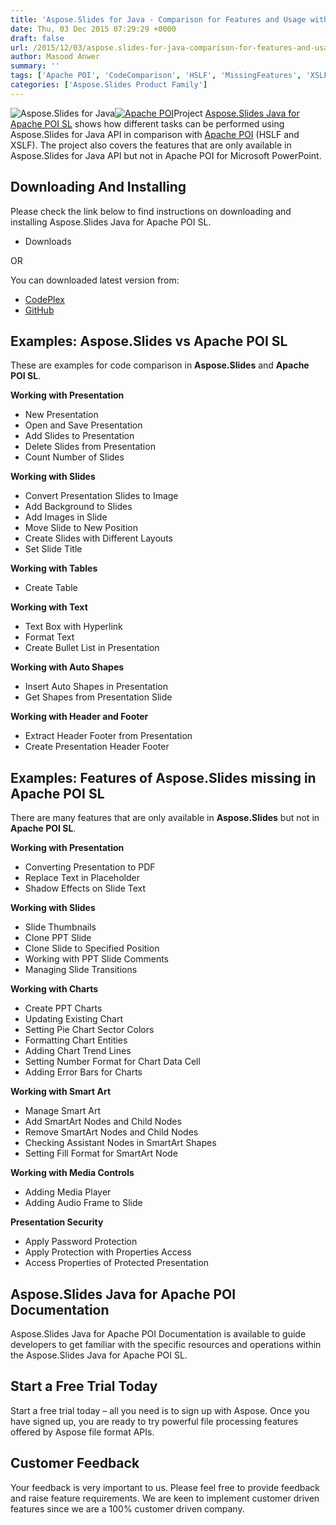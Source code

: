 ```yaml
---
title: 'Aspose.Slides for Java - Comparison for Features and Usage with Apache POI (HSLF and XSLF)'
date: Thu, 03 Dec 2015 07:29:29 +0000
draft: false
url: /2015/12/03/aspose.slides-for-java-comparison-for-features-and-usage-with-apache-poi-hslf-and-xslf/
author: Masood Anwer
summary: ''
tags: ['Apache POI', 'CodeComparison', 'HSLF', 'MissingFeatures', 'XSLF']
categories: ['Aspose.Slides Product Family']
---
```


![](https://blog.aspose.com/wp-content/uploads/sites/2/2015/12/aspose_slides-for-java1.png "Aspose.Slides for Java")[![][1]](http://poi.apache.org/)Project [Aspose.Slides Java for Apache POI SL][2] shows how different tasks can be performed using Aspose.Slides for Java API in comparison with [Apache POI][3] (HSLF and XSLF). The project also covers the features that are only available in Aspose.Slides for Java API but not in Apache POI for Microsoft PowerPoint.

## Downloading And Installing

Please check the link below to find instructions on downloading and installing Aspose.Slides Java for Apache POI SL.

*   Downloads

OR  
  
You can downloaded latest version from:

*   [CodePlex][4]
*   [GitHub][5]

## Examples: Aspose.Slides vs Apache POI SL

These are examples for code comparison in **Aspose.Slides** and **Apache POI SL**.

**Working with Presentation**

*   New Presentation
*   Open and Save Presentation
*   Add Slides to Presentation
*   Delete Slides from Presentation
*   Count Number of Slides

**Working with Slides**

*   Convert Presentation Slides to Image
*   Add Background to Slides
*   Add Images in Slide
*   Move Slide to New Position
*   Create Slides with Different Layouts
*   Set Slide Title

**Working with Tables**

*   Create Table

**Working with Text**

*   Text Box with Hyperlink
*   Format Text
*   Create Bullet List in Presentation

**Working with Auto Shapes**

*   Insert Auto Shapes in Presentation
*   Get Shapes from Presentation Slide

**Working with Header and Footer**

*   Extract Header Footer from Presentation
*   Create Presentation Header Footer

## Examples: Features of Aspose.Slides missing in Apache POI SL

There are many features that are only available in **Aspose.Slides** but not in **Apache POI SL**.

**Working with Presentation**

*   Converting Presentation to PDF
*   Replace Text in Placeholder
*   Shadow Effects on Slide Text

**Working with Slides**

*   Slide Thumbnails
*   Clone PPT Slide
*   Clone Slide to Specified Position
*   Working with PPT Slide Comments
*   Managing Slide Transitions

**Working with Charts**

*   Create PPT Charts
*   Updating Existing Chart
*   Setting Pie Chart Sector Colors
*   Formatting Chart Entities
*   Adding Chart Trend Lines
*   Setting Number Format for Chart Data Cell
*   Adding Error Bars for Charts

**Working with Smart Art**

*   Manage Smart Art
*   Add SmartArt Nodes and Child Nodes
*   Remove SmartArt Nodes and Child Nodes
*   Checking Assistant Nodes in SmartArt Shapes
*   Setting Fill Format for SmartArt Node

**Working with Media Controls**

*   Adding Media Player
*   Adding Audio Frame to Slide

**Presentation Security**

*   Apply Password Protection
*   Apply Protection with Properties Access
*   Access Properties of Protected Presentation

## Aspose.Slides Java for Apache POI Documentation

Aspose.Slides Java for Apache POI Documentation is available to guide developers to get familiar with the specific resources and operations within the Aspose.Slides Java for Apache POI SL.

## Start a Free Trial Today

Start a free trial today – all you need is to sign up with Aspose. Once you have signed up, you are ready to try powerful file processing features offered by Aspose file format APIs.

## Customer Feedback

Your feedback is very important to us. Please feel free to provide feedback and raise feature requirements. We are keen to implement customer driven features since we are a 100% customer driven company.




[1]: https://blog.aspose.com/wp-content/uploads/sites/2/2015/12/apache-poi.png "Apache POI"
[2]: https://docs.aspose.com/
[3]: http://poi.apache.org/
[4]: https://docs.aspose.com/
[5]: https://github.com/asposeslides/Aspose_Slides_Java/releases/tag/Aspose.Slides_Java_for_Apache_POI-v1.0.0




